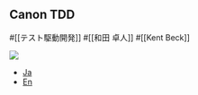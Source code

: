 ## Canon TDD
#[[テスト駆動開発]] #[[和田 卓人]] #[[Kent Beck]]

![](https://cdn-ak.f.st-hatena.com/images/fotolife/t/t-wada/20240306/20240306130540.png)

- [Ja](https://t-wada.hatenablog.jp/entry/canon-tdd-by-kent-beck)
- [En](https://tidyfirst.substack.com/p/canon-tdd)